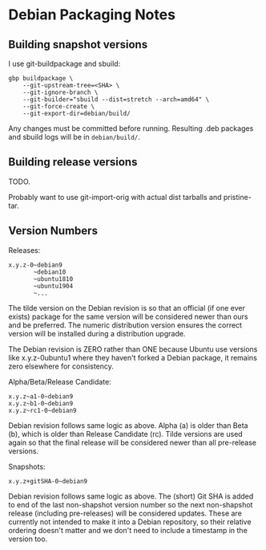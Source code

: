 # Debian Packaging Notes

## Building snapshot versions

I use git-buildpackage and sbuild:

    gbp buildpackage \
        --git-upstream-tree=<SHA> \
        --git-ignore-branch \
        --git-builder="sbuild --dist=stretch --arch=amd64" \
        --git-force-create \
        --git-export-dir=debian/build/

Any changes must be committed before running. Resulting .deb packages and sbuild logs will be in `debian/build/`.

## Building release versions

TODO.

Probably want to use git-import-orig with actual dist tarballs and pristine-tar.

## Version Numbers

Releases:

    x.y.z-0~debian9
           ~debian10
           ~ubuntu1810
           ~ubuntu1904
           ~...

The tilde version on the Debian revision is so that an official (if one ever exists) package for the same version will be considered newer than ours and be preferred. The numeric distribution version ensures the correct version will be installed during a distribution upgrade.

The Debian revision is ZERO rather than ONE because Ubuntu use versions like x.y.z-0ubuntu1 where they haven't forked a Debian package, it remains zero elsewhere for consistency.

Alpha/Beta/Release Candidate:

    x.y.z~a1-0~debian9
    x.y.z~b1-0~debian9
    x.y.z~rc1-0~debian9

Debian revision follows same logic as above. Alpha (a) is older than Beta (b), which is older than Release Candidate (rc). Tilde versions are used again so that the final release will be considered newer than all pre-release versions.

Snapshots:

    x.y.z+gitSHA-0~debian9

Debian revision follows same logic as above. The (short) Git SHA is added to end of the last non-shapshot version number so the next non-shapshot release (including pre-releases) will be considered updates. These are currently not intended to make it into a Debian repository, so their relative ordering doesn't matter and we don't need to include a timestamp in the version too.

